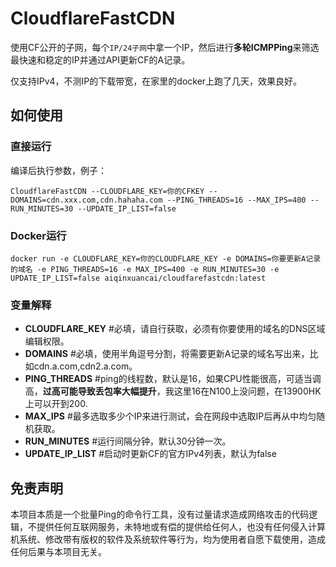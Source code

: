 # CloudflareFastCDN
使用CF公开的子网，每个`IP/24子网`中拿一个IP，然后进行**多轮ICMPPing**来筛选最快速和稳定的IP并通过API更新CF的A记录。

仅支持IPv4，不测IP的下载带宽，在家里的docker上跑了几天，效果良好。

## 如何使用

### 直接运行
编译后执行参数，例子：
```
CloudflareFastCDN --CLOUDFLARE_KEY=你的CFKEY --DOMAINS=cdn.xxx.com,cdn.hahaha.com --PING_THREADS=16 --MAX_IPS=400 --RUN_MINUTES=30 --UPDATE_IP_LIST=false
```

### Docker运行
```
docker run -e CLOUDFLARE_KEY=你的CLOUDFLARE_KEY -e DOMAINS=你要更新A记录的域名 -e PING_THREADS=16 -e MAX_IPS=400 -e RUN_MINUTES=30 -e UPDATE_IP_LIST=false aiqinxuancai/cloudfarefastcdn:latest
```

### 变量解释
* **CLOUDFLARE_KEY** #必填，请自行获取，必须有你要使用的域名的DNS区域编辑权限。
* **DOMAINS** #必填，使用半角逗号分割，将需要更新A记录的域名写出来，比如cdn.a.com,cdn2.a.com。
* **PING_THREADS** #ping的线程数，默认是16，如果CPU性能很高，可适当调高，**过高可能导致丢包率大幅提升**，我这里16在N100上没问题，在13900HK上可以开到200.
* **MAX_IPS** #最多选取多少个IP来进行测试，会在网段中选取IP后再从中均匀随机获取。
* **RUN_MINUTES** #运行间隔分钟，默认30分钟一次。
* **UPDATE_IP_LIST** #启动时更新CF的官方IPv4列表，默认为false


## 免责声明
本项目本质是一个批量Ping的命令行工具，没有过量请求造成网络攻击的代码逻辑，不提供任何互联网服务，未特地或有偿的提供给任何人，也没有任何侵入计算机系统、修改带有版权的软件及系统软件等行为，均为使用者自愿下载使用，造成任何后果与本项目无关。
